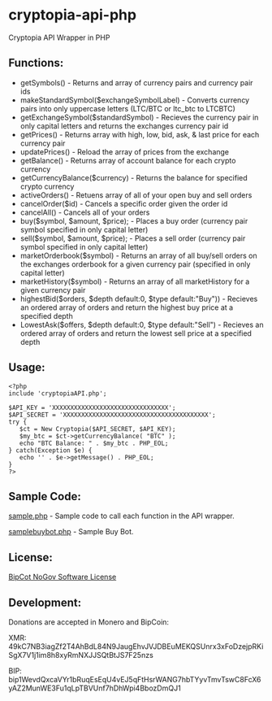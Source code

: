 # cryptopia-api-php
Cryptopia API Wrapper in PHP

## Functions:

* getSymbols() - Returns and array of currency pairs and currency pair ids
* makeStandardSymbol($exchangeSymbolLabel) - Converts currency pairs into only uppercase letters (LTC/BTC or ltc_btc to LTCBTC)
* getExchangeSymbol($standardSymbol) - Recieves the currency pair in only capital letters  and returns the exchanges currency pair id
* getPrices() - Returns array with high, low, bid, ask, & last price for each currency pair
* updatePrices() - Reload the array of prices from the exchange
* getBalance() - Returns array of account balance for each crypto currency 
* getCurrencyBalance($currency) - Returns the balance for specified crypto currency
* activeOrders() - Retuens array of all of your open buy and sell orders
* cancelOrder($id) - Cancels a specific order given the order id
* cancelAll() - Cancels all of your orders
* buy($symbol, $amount, $price);  - Places a buy order (currency pair symbol specified in only capital letter)
* sell($symbol, $amount, $price); - Places a sell order (currency pair symbol specified in only capital letter)
* marketOrderbook($symbol) - Returns an array of all buy/sell orders on the exchanges orderbook for a given currency pair (specified in only capital letter)
* marketHistory($symbol) - Returns an array of all marketHistory for a given currency pair
* highestBid($orders, $depth default:0, $type default:"Buy"))  - Recieves an ordered array of orders and return the highest buy price at a specified depth
* LowestAsk($offers, $depth default:0, $type default:"Sell") - Recieves an ordered array of orders and return the lowest sell price at a specified depth

## Usage:

```vim
<?php
include 'cryptopiaAPI.php';

$API_KEY = 'XXXXXXXXXXXXXXXXXXXXXXXXXXXXXXXX';
$API_SECRET = 'XXXXXXXXXXXXXXXXXXXXXXXXXXXXXXXXXXXXXXXX';
try {
   $ct = New Cryptopia($API_SECRET, $API_KEY);
   $my_btc = $ct->getCurrencyBalance( "BTC" );
   echo "BTC Balance: " . $my_btc . PHP_EOL;
} catch(Exception $e) {
   echo '' . $e->getMessage() . PHP_EOL;
}
?>
```
## Sample Code:

[sample.php](https://github.com/KittyCatTech/cryptopia-api-php/blob/master/sample.php) - Sample code to call each function in the API wrapper.

[samplebuybot.php](https://github.com/KittyCatTech/cryptopia-api-php/blob/master/samplebuybot.php) - Sample Buy Bot.

## License:

[BipCot NoGov Software License](https://github.com/KittyCatTech/cryptopia-api-php/blob/master/LICENSE)


## Development:

Donations are accepted in Monero and BipCoin:

XMR: 49kC7NB3iagZf2T4AhBdL84N9JaugEhvJVJDBEuMEKQSUnrx3xFoDzejpRKiSgX7V1j1im8h8xyRmNXJJSQtBtJS7F25nzs

BIP: bip1WevdQxcaVYr1bRuqEsEqU4vEJ5qFtHsrWANG7hbTYyvTmvTswC8FcX6yAZ2MunWE3Fu1qLpTBVUnf7hDhWpi4BbozDmQJ1
